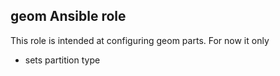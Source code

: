 ## geom Ansible role

This role is intended at configuring geom parts. For now it only

- sets partition type
